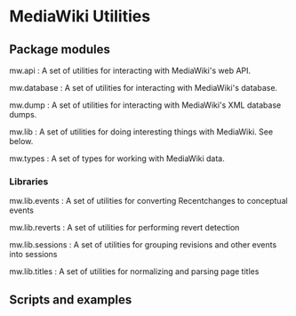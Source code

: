 # MediaWiki Utilities


## Package modules
mw.api
: A set of utilities for interacting with MediaWiki's web API.

mw.database
: A set of utilities for interacting with MediaWiki's database.

mw.dump
: A set of utilities for interacting with MediaWiki's XML database dumps.

mw.lib
: A set of utilities for doing interesting things with MediaWiki.  See below.

mw.types
: A set of types for working with MediaWiki data.

### Libraries
mw.lib.events
: A set of utilities for converting Recentchanges to conceptual events

mw.lib.reverts
: A set of utilities for performing revert detection

mw.lib.sessions
: A set of utilities for grouping revisions and other events into sessions

mw.lib.titles
: A set of utilities for normalizing and parsing page titles

## Scripts and examples


